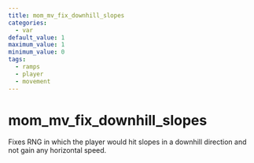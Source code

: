 ```yaml
---
title: mom_mv_fix_downhill_slopes
categories:
  - var
default_value: 1
maximum_value: 1
minimum_value: 0
tags:
  - ramps
  - player
  - movement
---
```


# mom_mv_fix_downhill_slopes

Fixes RNG in which the player would hit slopes in a downhill direction and not gain any horizontal speed.
